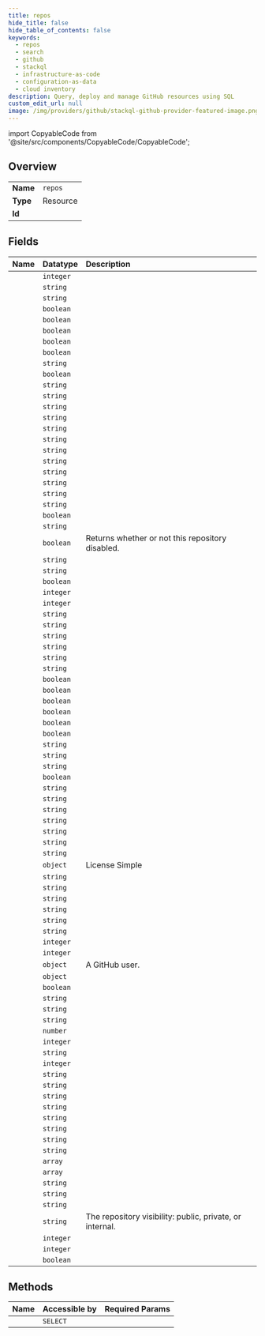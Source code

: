 ```yaml
---
title: repos
hide_title: false
hide_table_of_contents: false
keywords:
  - repos
  - search
  - github    
  - stackql
  - infrastructure-as-code
  - configuration-as-data
  - cloud inventory
description: Query, deploy and manage GitHub resources using SQL
custom_edit_url: null
image: /img/providers/github/stackql-github-provider-featured-image.png
---
```


import CopyableCode from '@site/src/components/CopyableCode/CopyableCode';




## Overview
<table><tbody>
<tr><td><b>Name</b></td><td><code>repos</code></td></tr>
<tr><td><b>Type</b></td><td>Resource</td></tr>
<tr><td><b>Id</b></td><td><CopyableCode code="github.search.repos" /></td></tr>
</tbody></table>

## Fields
| Name | Datatype | Description |
|:-----|:---------|:------------|
| <CopyableCode code="id" /> | `integer` |  |
| <CopyableCode code="name" /> | `string` |  |
| <CopyableCode code="description" /> | `string` |  |
| <CopyableCode code="allow_auto_merge" /> | `boolean` |  |
| <CopyableCode code="allow_forking" /> | `boolean` |  |
| <CopyableCode code="allow_merge_commit" /> | `boolean` |  |
| <CopyableCode code="allow_rebase_merge" /> | `boolean` |  |
| <CopyableCode code="allow_squash_merge" /> | `boolean` |  |
| <CopyableCode code="archive_url" /> | `string` |  |
| <CopyableCode code="archived" /> | `boolean` |  |
| <CopyableCode code="assignees_url" /> | `string` |  |
| <CopyableCode code="blobs_url" /> | `string` |  |
| <CopyableCode code="branches_url" /> | `string` |  |
| <CopyableCode code="clone_url" /> | `string` |  |
| <CopyableCode code="collaborators_url" /> | `string` |  |
| <CopyableCode code="comments_url" /> | `string` |  |
| <CopyableCode code="commits_url" /> | `string` |  |
| <CopyableCode code="compare_url" /> | `string` |  |
| <CopyableCode code="contents_url" /> | `string` |  |
| <CopyableCode code="contributors_url" /> | `string` |  |
| <CopyableCode code="created_at" /> | `string` |  |
| <CopyableCode code="default_branch" /> | `string` |  |
| <CopyableCode code="delete_branch_on_merge" /> | `boolean` |  |
| <CopyableCode code="deployments_url" /> | `string` |  |
| <CopyableCode code="disabled" /> | `boolean` | Returns whether or not this repository disabled. |
| <CopyableCode code="downloads_url" /> | `string` |  |
| <CopyableCode code="events_url" /> | `string` |  |
| <CopyableCode code="fork" /> | `boolean` |  |
| <CopyableCode code="forks" /> | `integer` |  |
| <CopyableCode code="forks_count" /> | `integer` |  |
| <CopyableCode code="forks_url" /> | `string` |  |
| <CopyableCode code="full_name" /> | `string` |  |
| <CopyableCode code="git_commits_url" /> | `string` |  |
| <CopyableCode code="git_refs_url" /> | `string` |  |
| <CopyableCode code="git_tags_url" /> | `string` |  |
| <CopyableCode code="git_url" /> | `string` |  |
| <CopyableCode code="has_discussions" /> | `boolean` |  |
| <CopyableCode code="has_downloads" /> | `boolean` |  |
| <CopyableCode code="has_issues" /> | `boolean` |  |
| <CopyableCode code="has_pages" /> | `boolean` |  |
| <CopyableCode code="has_projects" /> | `boolean` |  |
| <CopyableCode code="has_wiki" /> | `boolean` |  |
| <CopyableCode code="homepage" /> | `string` |  |
| <CopyableCode code="hooks_url" /> | `string` |  |
| <CopyableCode code="html_url" /> | `string` |  |
| <CopyableCode code="is_template" /> | `boolean` |  |
| <CopyableCode code="issue_comment_url" /> | `string` |  |
| <CopyableCode code="issue_events_url" /> | `string` |  |
| <CopyableCode code="issues_url" /> | `string` |  |
| <CopyableCode code="keys_url" /> | `string` |  |
| <CopyableCode code="labels_url" /> | `string` |  |
| <CopyableCode code="language" /> | `string` |  |
| <CopyableCode code="languages_url" /> | `string` |  |
| <CopyableCode code="license" /> | `object` | License Simple |
| <CopyableCode code="master_branch" /> | `string` |  |
| <CopyableCode code="merges_url" /> | `string` |  |
| <CopyableCode code="milestones_url" /> | `string` |  |
| <CopyableCode code="mirror_url" /> | `string` |  |
| <CopyableCode code="node_id" /> | `string` |  |
| <CopyableCode code="notifications_url" /> | `string` |  |
| <CopyableCode code="open_issues" /> | `integer` |  |
| <CopyableCode code="open_issues_count" /> | `integer` |  |
| <CopyableCode code="owner" /> | `object` | A GitHub user. |
| <CopyableCode code="permissions" /> | `object` |  |
| <CopyableCode code="private" /> | `boolean` |  |
| <CopyableCode code="pulls_url" /> | `string` |  |
| <CopyableCode code="pushed_at" /> | `string` |  |
| <CopyableCode code="releases_url" /> | `string` |  |
| <CopyableCode code="score" /> | `number` |  |
| <CopyableCode code="size" /> | `integer` |  |
| <CopyableCode code="ssh_url" /> | `string` |  |
| <CopyableCode code="stargazers_count" /> | `integer` |  |
| <CopyableCode code="stargazers_url" /> | `string` |  |
| <CopyableCode code="statuses_url" /> | `string` |  |
| <CopyableCode code="subscribers_url" /> | `string` |  |
| <CopyableCode code="subscription_url" /> | `string` |  |
| <CopyableCode code="svn_url" /> | `string` |  |
| <CopyableCode code="tags_url" /> | `string` |  |
| <CopyableCode code="teams_url" /> | `string` |  |
| <CopyableCode code="temp_clone_token" /> | `string` |  |
| <CopyableCode code="text_matches" /> | `array` |  |
| <CopyableCode code="topics" /> | `array` |  |
| <CopyableCode code="trees_url" /> | `string` |  |
| <CopyableCode code="updated_at" /> | `string` |  |
| <CopyableCode code="url" /> | `string` |  |
| <CopyableCode code="visibility" /> | `string` | The repository visibility: public, private, or internal. |
| <CopyableCode code="watchers" /> | `integer` |  |
| <CopyableCode code="watchers_count" /> | `integer` |  |
| <CopyableCode code="web_commit_signoff_required" /> | `boolean` |  |
## Methods
| Name | Accessible by | Required Params |
|:-----|:--------------|:----------------|
| <CopyableCode code="repos" /> | `SELECT` | <CopyableCode code="q" /> |
